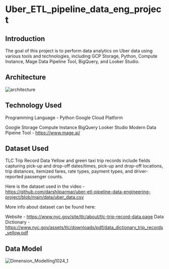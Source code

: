 # Uber_ETL_pipeline_data_eng_project

## Introduction
The goal of this project is to perform data analytics on Uber data using various tools and technologies, including GCP Storage, Python, Compute Instance, Mage Data Pipeline Tool, BigQuery, and Looker Studio.

## Architecture
![architecture](https://github.com/vikash-singh-prac/Uber_ETL_pipeline_data_eng_project/assets/58064949/dd4ee44c-b96a-4a88-bfe0-4503eeb2b29f)


## Technology Used
Programming Language - Python
Google Cloud Platform

Google Storage
Compute Instance
BigQuery
Looker Studio
Modern Data Pipeine Tool - https://www.mage.ai/


## Dataset Used
TLC Trip Record Data Yellow and green taxi trip records include fields capturing pick-up and drop-off dates/times, pick-up and drop-off locations, trip distances, itemized fares, rate types, payment types, and driver-reported passenger counts.

Here is the dataset used in the video - https://github.com/darshilparmar/uber-etl-pipeline-data-engineering-project/blob/main/data/uber_data.csv

More info about dataset can be found here:

Website - https://www.nyc.gov/site/tlc/about/tlc-trip-record-data.page
Data Dictionary - https://www.nyc.gov/assets/tlc/downloads/pdf/data_dictionary_trip_records_yellow.pdf

## Data Model
![Dimension_Modelling1024_1](https://github.com/vikash-singh-prac/Uber_ETL_pipeline_data_eng_project/assets/58064949/47bf60d5-dd51-44db-86c0-d303d65e72b6)






